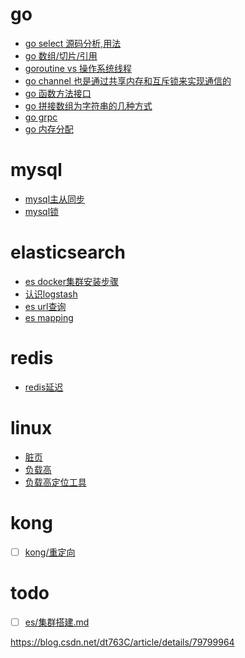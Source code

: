 # go

- [go select 源码分析,用法](go/select.md)
- [go 数组/切片/引用](go/数组切片引用.md)
- [goroutine vs 操作系统线程](go/goroutine和系统线程.md)
- [go channel 也是通过共享内存和互斥锁来实现通信的](go/channel.md)
- [go 函数方法接口](go/函数方法接口.md)
- [go 拼接数组为字符串的几种方式](go/数组拼接为字符串.md)
- [go grpc](go/grpc入门.md)
- [go 内存分配](go/内存分配.md)

# mysql
- [mysql主从同步](mysql/mysql主从同步.md)
- [mysql锁](mysql/mysql锁.md)

# elasticsearch
- [es docker集群安装步骤](elasticsearch/安装运行.md)
- [认识logstash](elasticsearch/logstash.md)
- [es url查询](elasticsearch/url查询.md)
- [es mapping](elasticsearch/mapping.md)

# redis
- [redis延迟](redis/redis延迟问题.md)

# linux
- [脏页](linux/页缓存.md)
- [负载高](./linux/负载高.md)
- [负载高定位工具](./linux/负载高定位工具.md)

# kong
- [ ] [kong/重定向](./kong/重定向.md)

# todo

- [ ] [es/集群搭建.md](./elasticsearch/集群搭建.md)





https://blog.csdn.net/dt763C/article/details/79799964